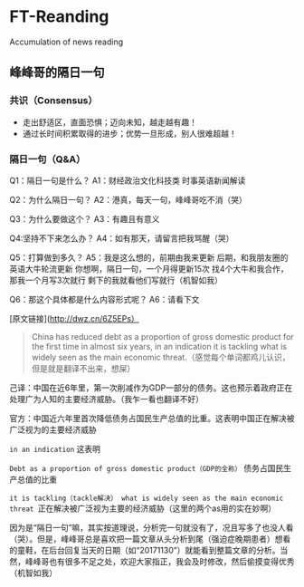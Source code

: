 # FT-Reanding
Accumulation of news reading


## 峰峰哥的隔日一句


### 共识（Consensus）

- 走出舒适区，直面恐惧；迈向未知，越走越有趣！
- 通过长时间积累取得的进步；优势一旦形成，别人很难超越！


### 隔日一句（Q&A）

Q1：隔日一句是什么？
A1：财经政治文化科技类
时事英语新闻解读

Q2：为什么隔日一句？
A2：港真，每天一句，峰峰哥吃不消（哭）

Q3：为什么要做这个？
A3：有趣且有意义

Q4:坚持不下来怎么办？
A4：如有那天，请留言把我骂醒（哭）

Q5：打算做到多久？
A5：我是这么想的，前期由我来更新
后期，和我朋友圈的英语大牛轮流更新
你想啊，隔日一句，一个月得更新15次
找4个大牛和我合作，那我一个月写3次就行
剩下的我就看他们写就行（机智如我）

Q6：那这个具体都是什么内容形式呢？
A6：请看下文



[原文链接](http://dwz.cn/6Z5EPs）

> China has reduced debt as a proportion of gross domestic product for the first time in almost six years, in an indication it is tackling what is widely seen as the main economic threat.（感觉每个单词都鸡儿认识，但是就是翻译不出来，想屎）

己译：中国在近6年里，第一次削减作为GDP一部分的债务。这也预示着政府正在处理广为人知的主要经济威胁。（我乍一看也翻译不好）

官方：中国近六年里首次降低债务占国民生产总值的比重。这表明中国正在解决被广泛视为的主要经济威胁

`in an indication` 这表明

`Debt as a proportion of gross domestic product（GDP的全称）` 债务占国民生产总值的比重

`it is tackling（tackle解决） what is widely seen as the main economic threat `正在解决被广泛视为主要的经济威胁（这里的两个as用的实在妙啊）



因为是“隔日一句”嘛，其实按道理说，分析完一句就没有了，况且写多了也没人看（哭）。但是，峰峰哥总是喜欢把一篇文章从头分析到尾（强迫症晚期患者）想看的童鞋，在后台回复当天的日期（如“20171130”）就能看到整篇文章的分析。当然，峰峰哥也有很多不足之处，欢迎大家指正，我会及时修改，然后偷摸变得优秀（机智如我）



